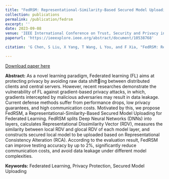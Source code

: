```yaml
---
title: "FedRSM: Representational-Similarity-Based Secured Model Uploading for Federated Learning"
collection: publications
permalink: /publication/fedrsm
excerpt: ''
date: 2023-09-08
venue: 'IEEE International Conference on Trust, Security and Privacy in Computing and Communications'
paperurl: 'https://ieeexplore.ieee.org/abstract/document/10538768'

citation: 'G Chen, S Liu, X Yang, T Wang, L You, and F Xia, "FedRSM: Representational-Similarity-Based Secured Model Uploading for Federated Learning", IEEE 22nd International Conference on Trust, Security and Privacy in Computing and Communications (TrustCom), 189-196, Nov, 2023, doi: 10.1109/TrustCom60117.2023.00046.'

---
```


[Download paper here](http://nobody910.github.io/files/FedRSM.pdf)


**Abstract:** As a novel learning paradigm, Federated learning (FL) aims at protecting privacy by avoiding raw data shifting between distributed clients and central servers. However, recent researches demonstrate the vulnerability of FL against gradient-based privacy attacks, in which, gradients intercepted by malicious adversaries may result in data leakage. Current defense methods suffer from performance drops, low privacy guarantees, and high communication costs. Motivated by this, we propose FedRSM, a Representational-Similarity-Based Secured Model Uploading for Federated Learning. FedRSM splits Deep Neural Networks (DNNs) into layers, calculates Representational Dissimilarity Vector (RDV), measures the similarity between local RDV and glocal RDV of each model layer, and constructs secured local model to be uploaded based on Representational Consistency Alteration (RCA). According to the evaluation result, FedRSM can improve testing accuracy by up to 2%, significantly reduce communication costs, and avoid data leakage under different model complexities.

**Keywords:** Federated Learning, Privacy Protection, Secured Model Uploading